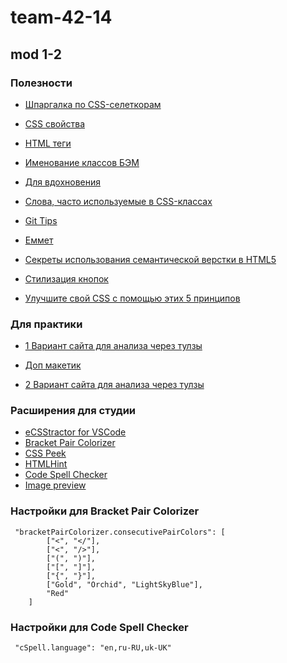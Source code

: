 # team-42-14

## mod 1-2

### Полезности

-   [Шпаргалка по CSS-селеткорам](http://sauron.org.ua/post/1254)

-   [CSS свойства](https://cssreference.io/)

-   [HTML теги](https://htmlreference.io/)

-   [Именование классов БЭМ](https://9elements.com/bem-cheat-sheet/)

-   [Для вдохновения](https://www.awwwards.com/websites/)

-   [Слова, часто используемые в CSS-классах](https://github.com/yoksel/common-words)

-   [Git Tips](https://github.com/Imangazaliev/git-tips)

-   [Еммет](https://dwstroy.ru/stail/plaginy-rasshireniya/emmet-shpargalka/)

-   [Секреты использования семантической верстки в HTML5](https://medium.com/@stasonmars/%D1%81%D0%B5%D0%BA%D1%80%D0%B5%D1%82%D1%8B-%D0%B8%D1%81%D0%BF%D0%BE%D0%BB%D1%8C%D0%B7%D0%BE%D0%B2%D0%B0%D0%BD%D0%B8%D1%8F-%D1%81%D0%B5%D0%BC%D0%B0%D0%BD%D1%82%D0%B8%D1%87%D0%B5%D1%81%D0%BA%D0%BE%D0%B8%CC%86-%D0%B2%D0%B5%D1%80%D1%81%D1%82%D0%BA%D0%B8-%D0%B2-html5-c7cd5e6f1ebb)

-   [Стилизация кнопок](https://baradusov.ru/posts/2018/styling-button-the-right-way)

-   [Улучшите свой CSS с помощью этих 5 принципов](https://habr.com/ru/post/474360/)

### Для практики

-   [1 Вариант сайта для анализа через тулзы](https://leanconvert.com/)

-   [Доп макетик](https://www.figma.com/file/f0oL1JWguWWlrnpP0YNI3c/Freebie---Gift-Store-Website-Template?node-id=0%3A1)

-   [2 Вариант сайта для анализа через тулзы](https://www.24print.ua/ru)

### Расширения для студии

-   [eCSStractor for VSCode](https://marketplace.visualstudio.com/items?itemName=diz.ecsstractor-port)
-   [Bracket Pair Colorizer](https://marketplace.visualstudio.com/items?itemName=CoenraadS.bracket-pair-colorizer)
-   [CSS Peek](https://marketplace.visualstudio.com/items?itemName=pranaygp.vscode-css-peek)
-   [HTMLHint](https://marketplace.visualstudio.com/items?itemName=mkaufman.HTMLHint)
-   [Code Spell Checker](https://marketplace.visualstudio.com/items?itemName=streetsidesoftware.code-spell-checker)
-   [Image preview](https://marketplace.visualstudio.com/items?itemName=kisstkondoros.vscode-gutter-preview)

### Настройки для Bracket Pair Colorizer

```
 "bracketPairColorizer.consecutivePairColors": [
        ["<", "</"],
        ["<", "/>"],
        ["(", ")"],
        ["[", "]"],
        ["{", "}"],
        ["Gold", "Orchid", "LightSkyBlue"],
        "Red"
    ]
```

### Настройки для Code Spell Checker

```
 "cSpell.language": "en,ru-RU,uk-UK"
```

